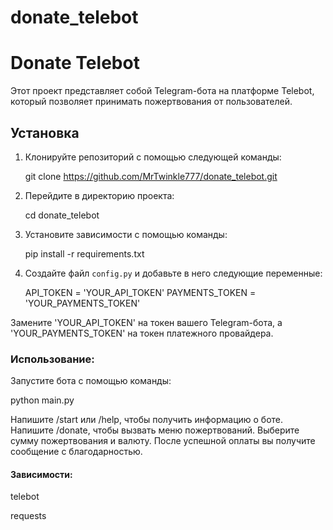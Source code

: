 # donate_telebot

# Donate Telebot

Этот проект представляет собой Telegram-бота на платформе Telebot, который позволяет принимать пожертвования от пользователей.

## Установка

1. Клонируйте репозиторий с помощью следующей команды:

    git clone https://github.com/MrTwinkle777/donate_telebot.git

2. Перейдите в директорию проекта:

    cd donate_telebot

3. Установите зависимости с помощью команды:

    pip install -r requirements.txt

4. Создайте файл `config.py` и добавьте в него следующие переменные:

    API_TOKEN = 'YOUR_API_TOKEN'
    PAYMENTS_TOKEN = 'YOUR_PAYMENTS_TOKEN'

Замените 'YOUR_API_TOKEN' на токен вашего Telegram-бота, а 'YOUR_PAYMENTS_TOKEN' на токен платежного провайдера.

### Использование:
Запустите бота с помощью команды:

python main.py

Напишите /start или /help, чтобы получить информацию о боте.
Напишите /donate, чтобы вызвать меню пожертвований.
Выберите сумму пожертвования и валюту.
После успешной оплаты вы получите сообщение с благодарностью.

#### Зависимости:
telebot

requests
